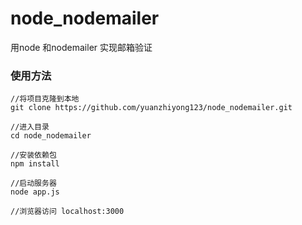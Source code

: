 # node_nodemailer
用node 和nodemailer 实现邮箱验证

### 使用方法


```
//将项目克隆到本地
git clone https://github.com/yuanzhiyong123/node_nodemailer.git

//进入目录
cd node_nodemailer

//安装依赖包
npm install

//启动服务器
node app.js

//浏览器访问 localhost:3000  
```
